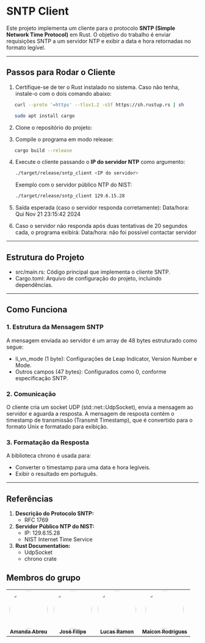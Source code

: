 # SNTP Client

Este projeto implementa um cliente para o protocolo **SNTP (Simple Network Time Protocol)** em Rust. O objetivo do trabalho é enviar requisições SNTP a um servidor NTP e exibir a data e hora retornadas no formato legível.

---

## **Passos para Rodar o Cliente**

1. Certifique-se de ter o Rust instalado no sistema. Caso não tenha, instale-o com o dois comando abaixo:
```bash
   curl --proto '=https' --tlsv1.2 -sSf https://sh.rustup.rs | sh
```
```bash
   sudo apt install cargo
```

2. Clone o repositório do projeto:
   
3. Compile o programa em modo release:
```bash
   cargo build --release
```
4. Execute o cliente passando o **IP do servidor NTP** como argumento:
   
   ```bash
   ./target/release/sntp_client <IP do servidor>
    ``` 
   Exemplo com o servidor público NTP do NIST:
   ```bash
   ./target/release/sntp_client 129.6.15.28
   ```
5. Saída esperada (caso o servidor responda corretamente):
   Data/hora: Qui Nov 21 23:15:42 2024

6. Caso o servidor não responda após duas tentativas de 20 segundos cada, o programa exibirá:
   Data/hora: não foi possível contactar servidor

---

## **Estrutura do Projeto**

- src/main.rs: Código principal que implementa o cliente SNTP.
- Cargo.toml: Arquivo de configuração do projeto, incluindo dependências.

---

## **Como Funciona**

### 1. Estrutura da Mensagem SNTP

A mensagem enviada ao servidor é um array de 48 bytes estruturado como segue:
- li_vn_mode (1 byte): Configurações de Leap Indicator, Version Number e Mode.
- Outros campos (47 bytes): Configurados como 0, conforme especificação SNTP.

### 2. Comunicação

O cliente cria um socket UDP (std::net::UdpSocket), envia a mensagem ao servidor e aguarda a resposta. A mensagem de resposta contém o timestamp de transmissão (Transmit Timestamp), que é convertido para o formato Unix e formatado para exibição.

### 3. Formatação da Resposta

A biblioteca chrono é usada para:
- Converter o timestamp para uma data e hora legíveis.
- Exibir o resultado em português.

---

## **Referências**

1. **Descrição do Protocolo SNTP:**
   - RFC 1769
2. **Servidor Público NTP do NIST:**
   - IP: 129.6.15.28
   - NIST Internet Time Service
3. **Rust Documentation:**
   - UdpSocket
   - chrono crate

## Membros do grupo

<center>
<table>
  <tr>
       <td align="center"><a href="https://github.com/Amandaaaaabreu"><img style="border-radius: 50%;" src="https://github.com/Amandaaaaabreu.png" width="100px;" alt=""/><br /><sub><b>Amanda Abreu</b></sub></a><br />
    <td align="center"><a href="https://github.com/JoseFilipi"><img style="border-radius: 50%;" src="https://github.com/JoseFilipi.png" width="100px;" alt=""/><br /><sub><b>José Filipe</b></sub></a><br />
    <td align="center"><a href="https://github.com/lramon2001"><img style="border-radius: 50%;" src="https://github.com/lramon2001.png" width="100px;" alt=""/><br /><sub><b>Lucas Ramon</b></sub></a><br />
    <td align="center"><a href="https://github.com/Maiconrq"><img style="border-radius: 50%;" src="https://github.com/Maiconrq.png" width="100px;" alt=""/><br /><sub><b>Maicon Rodrigues</b></sub></a><br />
  </tr>
 </table>
